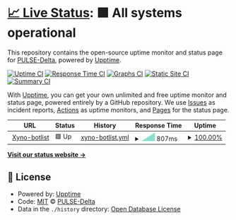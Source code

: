 # [📈 Live Status](https://https://pulse-delta.github.io/): <!--live status--> **🟩 All systems operational**

This repository contains the open-source uptime monitor and status page for [PULSE-Delta](https://https://pulse-delta.github.io/), powered by [Upptime](https://github.com/upptime/upptime).

[![Uptime CI](https://github.com/PULSE-Delta/xynostatus/workflows/Uptime%20CI/badge.svg)](https://github.com/PULSE-Delta/xynostatus/actions?query=workflow%3A%22Uptime+CI%22)
[![Response Time CI](https://github.com/PULSE-Delta/xynostatus/workflows/Response%20Time%20CI/badge.svg)](https://github.com/PULSE-Delta/xynostatus/actions?query=workflow%3A%22Response+Time+CI%22)
[![Graphs CI](https://github.com/PULSE-Delta/xynostatus/workflows/Graphs%20CI/badge.svg)](https://github.com/PULSE-Delta/xynostatus/actions?query=workflow%3A%22Graphs+CI%22)
[![Static Site CI](https://github.com/PULSE-Delta/xynostatus/workflows/Static%20Site%20CI/badge.svg)](https://github.com/PULSE-Delta/xynostatus/actions?query=workflow%3A%22Static+Site+CI%22)
[![Summary CI](https://github.com/PULSE-Delta/xynostatus/workflows/Summary%20CI/badge.svg)](https://github.com/PULSE-Delta/xynostatus/actions?query=workflow%3A%22Summary+CI%22)

With [Upptime](https://upptime.js.org), you can get your own unlimited and free uptime monitor and status page, powered entirely by a GitHub repository. We use [Issues](https://github.com/PULSE-Delta/xynostatus/issues) as incident reports, [Actions](https://github.com/PULSE-Delta/xynostatus/actions) as uptime monitors, and [Pages](https://https://pulse-delta.github.io/) for the status page.

<!--start: status pages-->
<!-- This summary is generated by Upptime (https://github.com/upptime/upptime) -->
<!-- Do not edit this manually, your changes will be overwritten -->
<!-- prettier-ignore -->
| URL | Status | History | Response Time | Uptime |
| --- | ------ | ------- | ------------- | ------ |
| <img alt="" src="https://favicons.githubusercontent.com/xyno-botlist.tk" height="13"> [Xyno-botlist](https://xyno-botlist.tk) | 🟩 Up | [xyno-botlist.yml](https://github.com/PULSE-Delta/xynostatus/commits/HEAD/history/xyno-botlist.yml) | <details><summary><img alt="Response time graph" src="./graphs/xyno-botlist/response-time-week.png" height="20"> 807ms</summary><br><a href="https://https://pulse-delta.github.io/xynostatus/history/xyno-botlist"><img alt="Response time 807" src="https://img.shields.io/endpoint?url=https%3A%2F%2Fraw.githubusercontent.com%2FPULSE-Delta%2Fxynostatus%2FHEAD%2Fapi%2Fxyno-botlist%2Fresponse-time.json"></a><br><a href="https://https://pulse-delta.github.io/xynostatus/history/xyno-botlist"><img alt="24-hour response time 807" src="https://img.shields.io/endpoint?url=https%3A%2F%2Fraw.githubusercontent.com%2FPULSE-Delta%2Fxynostatus%2FHEAD%2Fapi%2Fxyno-botlist%2Fresponse-time-day.json"></a><br><a href="https://https://pulse-delta.github.io/xynostatus/history/xyno-botlist"><img alt="7-day response time 807" src="https://img.shields.io/endpoint?url=https%3A%2F%2Fraw.githubusercontent.com%2FPULSE-Delta%2Fxynostatus%2FHEAD%2Fapi%2Fxyno-botlist%2Fresponse-time-week.json"></a><br><a href="https://https://pulse-delta.github.io/xynostatus/history/xyno-botlist"><img alt="30-day response time 807" src="https://img.shields.io/endpoint?url=https%3A%2F%2Fraw.githubusercontent.com%2FPULSE-Delta%2Fxynostatus%2FHEAD%2Fapi%2Fxyno-botlist%2Fresponse-time-month.json"></a><br><a href="https://https://pulse-delta.github.io/xynostatus/history/xyno-botlist"><img alt="1-year response time 807" src="https://img.shields.io/endpoint?url=https%3A%2F%2Fraw.githubusercontent.com%2FPULSE-Delta%2Fxynostatus%2FHEAD%2Fapi%2Fxyno-botlist%2Fresponse-time-year.json"></a></details> | <details><summary><a href="https://https://pulse-delta.github.io/xynostatus/history/xyno-botlist">100.00%</a></summary><a href="https://https://pulse-delta.github.io/xynostatus/history/xyno-botlist"><img alt="All-time uptime 100.00%" src="https://img.shields.io/endpoint?url=https%3A%2F%2Fraw.githubusercontent.com%2FPULSE-Delta%2Fxynostatus%2FHEAD%2Fapi%2Fxyno-botlist%2Fuptime.json"></a><br><a href="https://https://pulse-delta.github.io/xynostatus/history/xyno-botlist"><img alt="24-hour uptime 100.00%" src="https://img.shields.io/endpoint?url=https%3A%2F%2Fraw.githubusercontent.com%2FPULSE-Delta%2Fxynostatus%2FHEAD%2Fapi%2Fxyno-botlist%2Fuptime-day.json"></a><br><a href="https://https://pulse-delta.github.io/xynostatus/history/xyno-botlist"><img alt="7-day uptime 100.00%" src="https://img.shields.io/endpoint?url=https%3A%2F%2Fraw.githubusercontent.com%2FPULSE-Delta%2Fxynostatus%2FHEAD%2Fapi%2Fxyno-botlist%2Fuptime-week.json"></a><br><a href="https://https://pulse-delta.github.io/xynostatus/history/xyno-botlist"><img alt="30-day uptime 100.00%" src="https://img.shields.io/endpoint?url=https%3A%2F%2Fraw.githubusercontent.com%2FPULSE-Delta%2Fxynostatus%2FHEAD%2Fapi%2Fxyno-botlist%2Fuptime-month.json"></a><br><a href="https://https://pulse-delta.github.io/xynostatus/history/xyno-botlist"><img alt="1-year uptime 100.00%" src="https://img.shields.io/endpoint?url=https%3A%2F%2Fraw.githubusercontent.com%2FPULSE-Delta%2Fxynostatus%2FHEAD%2Fapi%2Fxyno-botlist%2Fuptime-year.json"></a></details>

<!--end: status pages-->

[**Visit our status website →**](https://https://pulse-delta.github.io/)

## 📄 License

- Powered by: [Upptime](https://github.com/upptime/upptime)
- Code: [MIT](./LICENSE) © [PULSE-Delta](https://https://pulse-delta.github.io/)
- Data in the `./history` directory: [Open Database License](https://opendatacommons.org/licenses/odbl/1-0/)
